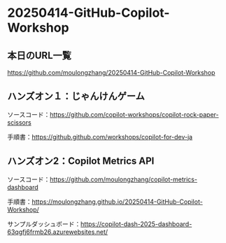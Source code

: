 # 20250414-GitHub-Copilot-Workshop

## 本日のURL一覧
https://github.com/moulongzhang/20250414-GitHub-Copilot-Workshop



## ハンズオン１：じゃんけんゲーム
ソースコード：https://github.com/copilot-workshops/copilot-rock-paper-scissors

手順書：https://github.github.com/workshops/copilot-for-dev-ja

## ハンズオン2：Copilot Metrics API
ソースコード：https://github.com/moulongzhang/copilot-metrics-dashboard

手順書：https://moulongzhang.github.io/20250414-GitHub-Copilot-Workshop/

サンプルダッシュボード：https://copilot-dash-2025-dashboard-63qgfj6frmb26.azurewebsites.net/
